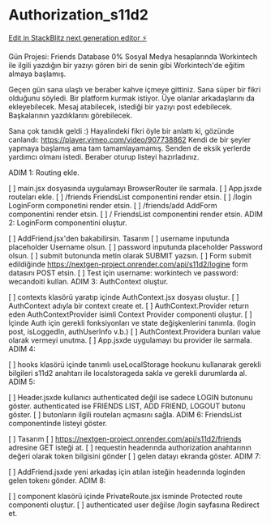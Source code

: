 # Authorization_s11d2

[Edit in StackBlitz next generation editor ⚡️](https://stackblitz.com/~/github.com/asyaisbil/Authorization_s11d2)

Gün Projesi: Friends Database
0%
Sosyal Medya hesaplarında Workintech ile ilgili yazdığın bir yazıyı gören biri de senin gibi Workintech'de eğitim almaya başlamış.

Geçen gün sana ulaştı ve beraber kahve içmeye gittiniz. Sana süper bir fikri olduğunu söyledi. Bir platform kurmak istiyor. Üye olanlar arkadaşlarını da ekleyebilecek. Mesaj atabilecek, istediği bir yazıyı post edebilecek. Başkalarının yazdıklarını görebilecek.

Sana çok tanıdık geldi :) Hayalindeki fikri öyle bir anlattı ki, gözünde canlandı: https://player.vimeo.com/video/907738862
Kendi de bir şeyler yapmaya başlamış ama tam tamamlayamamış. Senden de eksik yerlerde yardımcı olmanı istedi. Beraber oturup listeyi hazırladınız.

ADIM 1: Routing ekle.

[ ] main.jsx dosyasında uygulamayı BrowserRouter ile sarmala.
[ ] App.jsxde routeları ekle.
[ ] /friends FriendsList componentini render etsin.
[ ] /login LoginForm componetini render etsin.
[ ] /friends/add AddForm componentini render etsin.
[ ] / FriendsList componentini render etsin.
ADIM 2: LoginForm componentini oluştur.

[ ] AddFriend.jsx'den bakabilirsin. Tasarım
[ ] username inputunda placeholder Username olsun.
[ ] password inputunda placeholder Password olsun.
[ ] submit butonunda metin olarak SUBMIT yazsın.
[ ] Form submit edildiğinde https://nextgen-project.onrender.com/api/s11d2/logine form datasını POST etsin.
[ ] Test için username: workintech ve password: wecandoiti kullan.
ADIM 3: AuthContext oluştur.

[ ] contexts klasörü yaratıp içinde AuthContext.jsx dosyası oluştur.
[ ] AuthContext adıyla bir context create et.
[ ] AuthContext.Provider return eden AuthContextProvider isimli Context Provider componenti oluştur.
[ ] İçinde Auth için gerekli fonksiyonları ve state değişkenlerini tanımla. (login post, isLoggedIn, authUserInfo v.b.)
[ ] AuthContext.Providera bunları value olarak vermeyi unutma.
[ ] App.jsxde uygulamayı bu provider ile sarmala.
ADIM 4:

[ ] hooks klasörü içinde tanımlı useLocalStorage hookunu kullanarak gerekli bilgileri s11d2 anahtarı ile localstorageda sakla ve gerekli durumlarda al.
ADIM 5:

[ ] Header.jsxde kullanıcı authenticated değil ise sadece LOGIN butonunu göster. authenticated ise FRIENDS LIST, ADD FRIEND, LOGOUT butonu göster.
[ ] butonların ilgili routeları açmasını sağla.
ADIM 6: FriendsList componentinde listeyi göster.

[ ] Tasarım
[ ] https://nextgen-project.onrender.com/api/s11d2/friends adresine GET isteği at.
[ ] requestin headerında authorization anahtarının değeri olarak token bilgisini gönder
[ ] gelen datayı ekranda göster.
ADIM 7:

[ ] AddFriend.jsxde yeni arkadaş için atılan isteğin headerında loginden gelen tokenı gönder.
ADIM 8:

[ ] component klasörü içinde PrivateRoute.jsx isminde Protected route componenti oluştur.
[ ] authenticated user değilse /login sayfasına Redirect et.